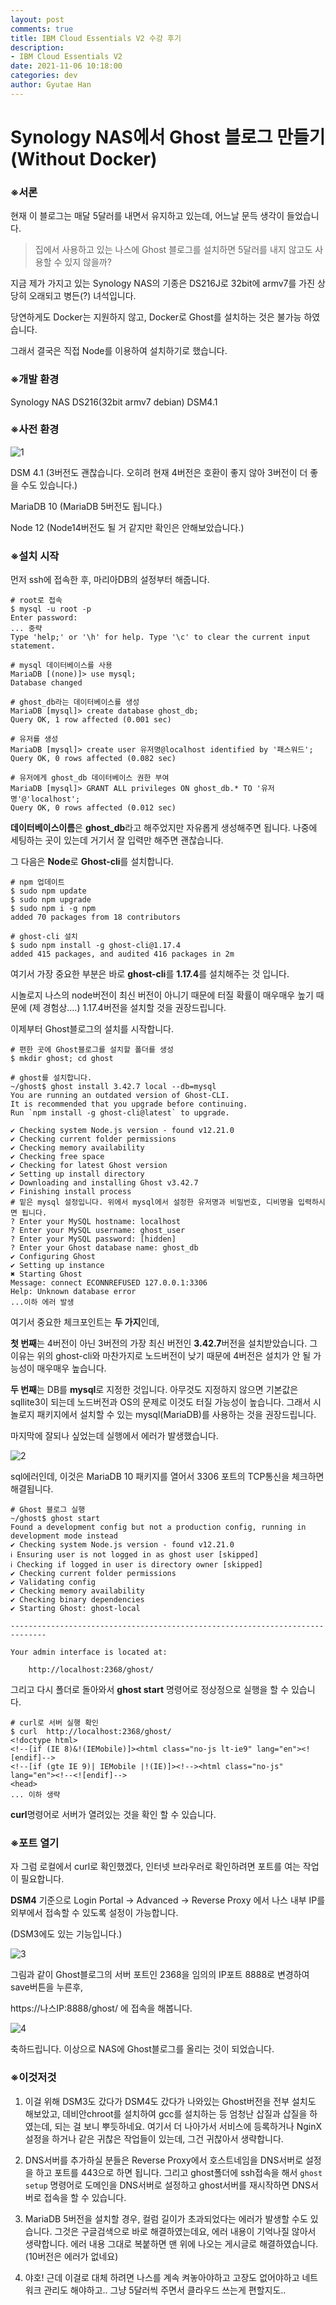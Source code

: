 ```yaml
---
layout: post
comments: true
title: IBM Cloud Essentials V2 수강 후기
description: 
- IBM Cloud Essentials V2
date: 2021-11-06 10:18:00
categories: dev
author: Gyutae Han
---
```


# Synology NAS에서 Ghost 블로그 만들기(Without Docker)

### **※서론**

현재 이 블로그는 매달 5달러를 내면서 유지하고 있는데, 어느날 문득 생각이 들었습니다. 



> 집에서 사용하고 있는 나스에 Ghost 블로그를 설치하면 5달러를 내지 않고도 사용할 수 있지 않을까?



지금 제가 가지고 있는 Synology NAS의 기종은 DS216J로 32bit에 armv7를 가진 상당히 오래되고 병든(?) 녀석입니다.

당연하게도 Docker는 지원하지 않고, Docker로 Ghost를 설치하는 것은 불가능 하였습니다.



그래서 결국은 직접 Node를 이용하여 설치하기로 했습니다.



### **※개발 환경**

Synology NAS DS216(32bit armv7 debian) DSM4.1



### **※사전 환경**

![1](http://localhost/content/images/2021/11/1.jpg)

DSM 4.1 (3버전도 괜찮습니다. 오히려 현재 4버전은 호환이 좋지 않아 3버전이 더 좋을 수도 있습니다.)

MariaDB 10 (MariaDB 5버전도 됩니다.)

Node 12 (Node14버전도 될 거 같지만 확인은 안해보았습니다.)



### **※설치 시작**

먼저 ssh에 접속한 후, 마리아DB의 설정부터 해줍니다.

```shell
# root로 접속
$ mysql -u root -p
Enter password:
... 중략
Type 'help;' or '\h' for help. Type '\c' to clear the current input statement.

# mysql 데이터베이스를 사용
MariaDB [(none)]> use mysql;
Database changed

# ghost_db라는 데이터베이스를 생성
MariaDB [mysql]> create database ghost_db;
Query OK, 1 row affected (0.001 sec)

# 유저를 생성
MariaDB [mysql]> create user 유저명@localhost identified by '패스워드';
Query OK, 0 rows affected (0.082 sec)

# 유저에게 ghost_db 데이터베이스 권한 부여
MariaDB [mysql]> GRANT ALL privileges ON ghost_db.* TO '유저명'@'localhost';
Query OK, 0 rows affected (0.012 sec)
```

**데이터베이스이름**은 **ghost_db**라고 해주었지만 자유롭게 생성해주면 됩니다. 나중에 세팅하는 곳이 있는데 거기서 잘 입력만 해주면 괜찮습니다.

그 다음은 **Node**로 **Ghost-cli**를 설치합니다.



```shell
# npm 업데이트
$ sudo npm update
$ sudo npm upgrade
$ sudo npm i -g npm
added 70 packages from 18 contributors

# ghost-cli 설치
$ sudo npm install -g ghost-cli@1.17.4
added 415 packages, and audited 416 packages in 2m
```

여기서 가장 중요한 부분은 바로 **ghost-cli**를 **1.17.4**를 설치해주는 것 입니다.

시놀로지 나스의 node버전이 최신 버전이 아니기 때문에 터질 확률이 매우매우 높기 때문에 (제 경험상....) 1.17.4버전을 설치할 것을 권장드립니다. 



이제부터 Ghost블로그의 설치를 시작합니다.

```shell
# 편한 곳에 Ghost블로그를 설치할 폴더를 생성
$ mkdir ghost; cd ghost

# ghost를 설치합니다.
~/ghost$ ghost install 3.42.7 local --db=mysql
You are running an outdated version of Ghost-CLI.
It is recommended that you upgrade before continuing.
Run `npm install -g ghost-cli@latest` to upgrade.

✔ Checking system Node.js version - found v12.21.0
✔ Checking current folder permissions
✔ Checking memory availability
✔ Checking free space
✔ Checking for latest Ghost version
✔ Setting up install directory
✔ Downloading and installing Ghost v3.42.7
✔ Finishing install process
# 밑은 mysql 설정입니다. 위에서 mysql에서 설정한 유저명과 비밀번호, 디비명을 입력하시면 됩니다.
? Enter your MySQL hostname: localhost
? Enter your MySQL username: ghost_user
? Enter your MySQL password: [hidden]
? Enter your Ghost database name: ghost_db
✔ Configuring Ghost
✔ Setting up instance
✖ Starting Ghost
Message: connect ECONNREFUSED 127.0.0.1:3306
Help: Unknown database error
...이하 에러 발생
```

여기서 중요한 체크포인트는 **두 가지**인데,



**첫 번째**는 4버전이 아닌 3버전의 가장 최신 버전인 **3.42.7**버전을 설치받았습니다. 그 이유는 위의 ghost-cli와 마찬가지로 노드버전이 낮기 때문에 4버전은 설치가 안 될 가능성이 매우매우 높습니다.



**두 번째**는 DB를 **mysql**로 지정한 것입니다. 아무것도 지정하지 않으면 기본값은 sqllite3이 되는데 노드버전과 OS의 문제로 이것도 터질 가능성이 높습니다. 그래서 시놀로지 패키지에서 설치할 수 있는 mysql(MariaDB)를 사용하는 것을 권장드립니다.



마지막에 잘되나 싶었는데 실행에서 에러가 발생했습니다.

![2](http://localhost/content/images/2021/11/2.jpg)

sql에러인데, 이것은 MariaDB 10 패키지를 열어서 3306 포트의 TCP통신을 체크하면 해결됩니다. 



```shell
# Ghost 블로그 실행
~/ghost$ ghost start
Found a development config but not a production config, running in development mode instead
✔ Checking system Node.js version - found v12.21.0
ℹ Ensuring user is not logged in as ghost user [skipped]
ℹ Checking if logged in user is directory owner [skipped]
✔ Checking current folder permissions
✔ Validating config
✔ Checking memory availability
✔ Checking binary dependencies
✔ Starting Ghost: ghost-local

------------------------------------------------------------------------------

Your admin interface is located at:

    http://localhost:2368/ghost/
```

그리고 다시 폴더로 돌아와서 **ghost start** 명령어로 정상정으로 실행을 할 수 있습니다.



```shell
# curl로 서버 실행 확인
$ curl  http://localhost:2368/ghost/
<!doctype html>
<!--[if (IE 8)&!(IEMobile)]><html class="no-js lt-ie9" lang="en"><![endif]-->
<!--[if (gte IE 9)| IEMobile |!(IE)]><!--><html class="no-js" lang="en"><!--<![endif]-->
<head>
... 이하 생략
```

**curl**명령어로 서버가 열려있는 것을 확인 할 수 있습니다.



### **※포트 열기**

자 그럼 로컬에서 curl로 확인했겠다, 인터넷 브라우러로 확인하려면 포트를 여는 작업이 필요합니다.

**DSM4** 기준으로 Login Portal -> Advanced -> Reverse Proxy 에서 나스 내부 IP를 외부에서 접속할 수 있도록 설정이 가능합니다.

(DSM3에도 있는 기능입니다.)

![3](http://localhost/content/images/2021/11/3.jpg)

그림과 같이 Ghost블로그의 서버 포트인 2368을 임의의 IP포트 8888로 변경하여 save버튼을 누른후, 

https://나스IP:8888/ghost/ 에 접속을 해봅니다.


![4](http://localhost/content/images/2021/11/4.jpg)

축하드립니다. 이상으로 NAS에 Ghost블로그를 올리는 것이 되었습니다.



### **※이것저것**

1. 이걸 위해 DSM3도 갔다가 DSM4도 갔다가 나와있는 Ghost버전을 전부 설치도 해보았고, 데비안chroot를 설치하여 gcc를 설치하는 등 엄청난 삽질과 삽질을 하였는데, 되는 걸 보니 뿌듯하네요. 여기서 더 나아가서 서비스에 등록하거나 NginX 설정을 하거나 같은 귀찮은 작업들이 있는데, 그건 귀찮아서 생략합니다. 

2. DNS서버를 추가하실 분들은 Reverse Proxy에서 호스트네임을 DNS서버로 설정을 하고 포트를 443으로 하면 됩니다. 그리고 ghost폴더에 ssh접속을 해서 `ghost setup` 명령어로 도메인을 DNS서버로 설정하고 ghost서버를 재시작하면 DNS서버로 접속을 할 수 있습니다.

3. MariaDB 5버전을 설치할 경우, 컬럼 길이가 초과되었다는 에러가 발생할 수도 있습니다. 그것은 구글검색으로 바로 해결하였는데요, 에러 내용이 기억나질 않아서 생략합니다. 에러 내용 그대로 복붙하면 맨 위에 나오는 게시글로 해결하였습니다. (10버전은 에러가 없네요)

4. 야호! 근데 이걸로 대체 하려면 나스를 계속 켜놓아야하고 고장도 없어야하고 네트워크 관리도 해야하고.. 그냥 5달러씩 주면서 클라우드 쓰는게 편할지도..